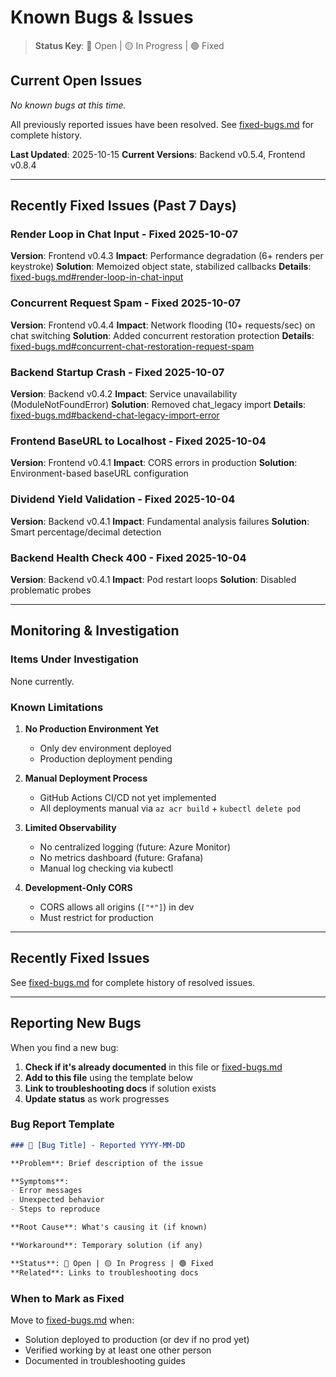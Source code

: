 # Known Bugs & Issues

> **Status Key**: 🔴 Open | 🟡 In Progress | 🟢 Fixed

## Current Open Issues

*No known bugs at this time.*

All previously reported issues have been resolved. See [fixed-bugs.md](fixed-bugs.md) for complete history.

**Last Updated**: 2025-10-15
**Current Versions**: Backend v0.5.4, Frontend v0.8.4

---

## Recently Fixed Issues (Past 7 Days)

### Render Loop in Chat Input - Fixed 2025-10-07
**Version**: Frontend v0.4.3
**Impact**: Performance degradation (6+ renders per keystroke)
**Solution**: Memoized object state, stabilized callbacks
**Details**: [fixed-bugs.md#render-loop-in-chat-input](fixed-bugs.md#render-loop-in-chat-input---fixed-2025-10-07)

### Concurrent Request Spam - Fixed 2025-10-07
**Version**: Frontend v0.4.4
**Impact**: Network flooding (10+ requests/sec) on chat switching
**Solution**: Added concurrent restoration protection
**Details**: [fixed-bugs.md#concurrent-chat-restoration-request-spam](fixed-bugs.md#concurrent-chat-restoration-request-spam---fixed-2025-10-07)

### Backend Startup Crash - Fixed 2025-10-07
**Version**: Backend v0.4.2
**Impact**: Service unavailability (ModuleNotFoundError)
**Solution**: Removed chat_legacy import
**Details**: [fixed-bugs.md#backend-chat-legacy-import-error](fixed-bugs.md#backend-chat-legacy-import-error---fixed-2025-10-07)

### Frontend BaseURL to Localhost - Fixed 2025-10-04
**Version**: Frontend v0.4.1
**Impact**: CORS errors in production
**Solution**: Environment-based baseURL configuration

### Dividend Yield Validation - Fixed 2025-10-04
**Version**: Backend v0.4.1
**Impact**: Fundamental analysis failures
**Solution**: Smart percentage/decimal detection

### Backend Health Check 400 - Fixed 2025-10-04
**Version**: Backend v0.4.1
**Impact**: Pod restart loops
**Solution**: Disabled problematic probes

---

## Monitoring & Investigation

### Items Under Investigation

None currently.

### Known Limitations

1. **No Production Environment Yet**
   - Only dev environment deployed
   - Production deployment pending

2. **Manual Deployment Process**
   - GitHub Actions CI/CD not yet implemented
   - All deployments manual via `az acr build` + `kubectl delete pod`

3. **Limited Observability**
   - No centralized logging (future: Azure Monitor)
   - No metrics dashboard (future: Grafana)
   - Manual log checking via kubectl

4. **Development-Only CORS**
   - CORS allows all origins (`["*"]`) in dev
   - Must restrict for production

---

## Recently Fixed Issues

See [fixed-bugs.md](fixed-bugs.md) for complete history of resolved issues.

---

## Reporting New Bugs

When you find a new bug:

1. **Check if it's already documented** in this file or [fixed-bugs.md](fixed-bugs.md)
2. **Add to this file** using the template below
3. **Link to troubleshooting docs** if solution exists
4. **Update status** as work progresses

### Bug Report Template

```markdown
### 🔴 [Bug Title] - Reported YYYY-MM-DD

**Problem**: Brief description of the issue

**Symptoms**:
- Error messages
- Unexpected behavior
- Steps to reproduce

**Root Cause**: What's causing it (if known)

**Workaround**: Temporary solution (if any)

**Status**: 🔴 Open | 🟡 In Progress | 🟢 Fixed
**Related**: Links to troubleshooting docs
```

### When to Mark as Fixed

Move to [fixed-bugs.md](fixed-bugs.md) when:
- Solution deployed to production (or dev if no prod yet)
- Verified working by at least one other person
- Documented in troubleshooting guides
